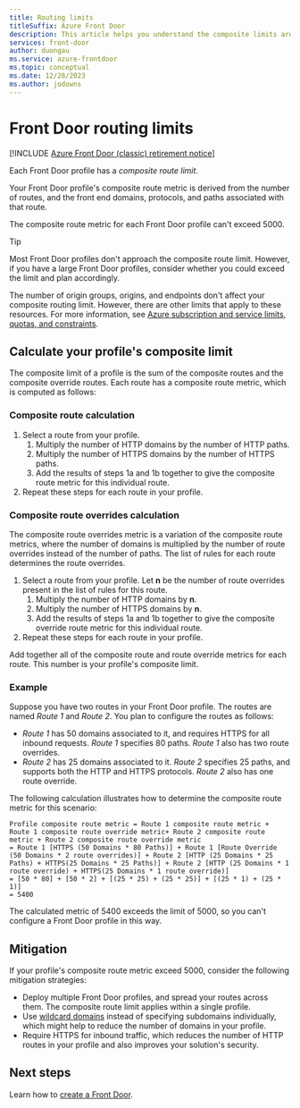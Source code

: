 ```yaml
---
title: Routing limits
titleSuffix: Azure Front Door
description: This article helps you understand the composite limits around routing for Azure Front Door.
services: front-door
author: duongau
ms.service: azure-frontdoor
ms.topic: conceptual
ms.date: 12/28/2023
ms.author: jodowns
---
```


# Front Door routing limits

[!INCLUDE [Azure Front Door (classic) retirement notice](../../includes/front-door-classic-retirement.md)]

Each Front Door profile has a *composite route limit*.

Your Front Door profile's composite route metric is derived from the number of routes, and the front end domains, protocols, and paths associated with that route.

The composite route metric for each Front Door profile can't exceed 5000.

> [!TIP]
> Most Front Door profiles don't approach the composite route limit. However, if you have a large Front Door profiles, consider whether you could exceed the limit and plan accordingly.

The number of origin groups, origins, and endpoints don't affect your composite routing limit. However, there are other limits that apply to these resources. For more information, see [Azure subscription and service limits, quotas, and constraints](../azure-resource-manager/management/azure-subscription-service-limits.md#azure-front-door-standard-and-premium-service-limits).

## Calculate your profile's composite limit

The composite limit of a profile is the sum of the composite routes and the composite override routes. Each route has a composite route metric, which is computed as follows:
 
### Composite route calculation

1. Select a route from your profile.
   1. Multiply the number of HTTP domains by the number of HTTP paths.
   1. Multiply the number of HTTPS domains by the number of HTTPS paths.
   1. Add the results of steps 1a and 1b together to give the composite route metric for this individual route.
1. Repeat these steps for each route in your profile.

### Composite route overrides calculation

The composite route overrides metric is a variation of the composite route metrics, where the number of domains is multiplied by the number of route overrides instead of the number of paths. The list of rules for each route determines the route overrides.

1. Select a route from your profile. Let **n** be the number of route overrides present in the list of rules for this route.
    1. Multiply the number of HTTP domains by **n**.
    1. Multiply the number of HTTPS domains by **n**.
    1. Add the results of steps 1a and 1b together to give the composite override route metric for this individual route.
1. Repeat these steps for each route in your profile.

Add together all of the composite route and route override metrics for each route. This number is your profile's composite limit.

### Example

Suppose you have two routes in your Front Door profile. The routes are named *Route 1* and *Route 2*. You plan to configure the routes as follows:
* *Route 1* has 50 domains associated to it, and requires HTTPS for all inbound requests. *Route 1* specifies 80 paths. *Route 1* also has two route overrides.
* *Route 2* has 25 domains associated to it. *Route 2* specifies 25 paths, and supports both the HTTP and HTTPS protocols. *Route 2* also has one route override.

The following calculation illustrates how to determine the composite route metric for this scenario:

```
Profile composite route metric = Route 1 composite route metric + Route 1 composite route override metric+ Route 2 composite route metric + Route 2 composite route override metric
= Route 1 [HTTPS (50 Domains * 80 Paths)] + Route 1 [Route Override (50 Domains * 2 route overrides)] + Route 2 [HTTP (25 Domains * 25 Paths) + HTTPS(25 Domains * 25 Paths)] + Route 2 [HTTP (25 Domains * 1 route override) + HTTPS(25 Domains * 1 route override)] 
= [50 * 80] + [50 * 2] + [(25 * 25) + (25 * 25)] + [(25 * 1) + (25 * 1)]
= 5400
```

The calculated metric of 5400 exceeds the limit of 5000, so you can't configure a Front Door profile in this way.

## Mitigation

If your profile's composite route metric exceed 5000, consider the following mitigation strategies:

- Deploy multiple Front Door profiles, and spread your routes across them. The composite route limit applies within a single profile.
- Use [wildcard domains](front-door-wildcard-domain.md) instead of specifying subdomains individually, which might help to reduce the number of domains in your profile.
- Require HTTPS for inbound traffic, which reduces the number of HTTP routes in your profile and also improves your solution's security.

## Next steps

Learn how to [create a Front Door](quickstart-create-front-door.md).
